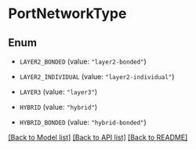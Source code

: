 # PortNetworkType

## Enum


* `LAYER2_BONDED` (value: `"layer2-bonded"`)

* `LAYER2_INDIVIDUAL` (value: `"layer2-individual"`)

* `LAYER3` (value: `"layer3"`)

* `HYBRID` (value: `"hybrid"`)

* `HYBRID_BONDED` (value: `"hybrid-bonded"`)


[[Back to Model list]](../README.md#documentation-for-models) [[Back to API list]](../README.md#documentation-for-api-endpoints) [[Back to README]](../README.md)


